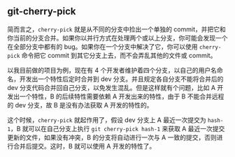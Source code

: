 

## git-cherry-pick

简而言之，`cherry-pick` 就是从不同的分支中捡出一个单独的 commit，并把它和你当前的分支合并。如果你以并行方式在处理两个或以上分支，你可能会发现一个在全部分支中都有的 bug。如果你在一个分支中解决了它，你可以使用 `cherry-pick` 命令把它 commit 到其它分支上去，而不会弄乱其他的文件或 commit。

以我目前做的项目为例，现在有 4 个开发者维护着四个分支，以自己的用户名命名，开发出一个特性后定时合并到 dev 分支。并且规定各自分支不能将合并后的 dev 分支代码合并回自己分支，以免发生混乱。但是这样就有个问题，比如 A 开发出一个特性，B 的后续特性需要依赖 A 开发出来的特性，由于 B 不能合并远程的 dev 分支，故 B 是没有办法获取 A 开发的特性的。

这个时候，`cherry-pick` 就起作用了，假设 dev 分支上 A 最近一次提交为 `hash-1`，B 就可以在自己分支上执行 `git cherry-pick hash-1` 来获取 A 最近一次提交更新的文件，如果没有冲突，B 的分支将自动进行一次与 A 一致的提交，否则进行合并后提交。这时，B 就可以使用 A 开发的特性了。